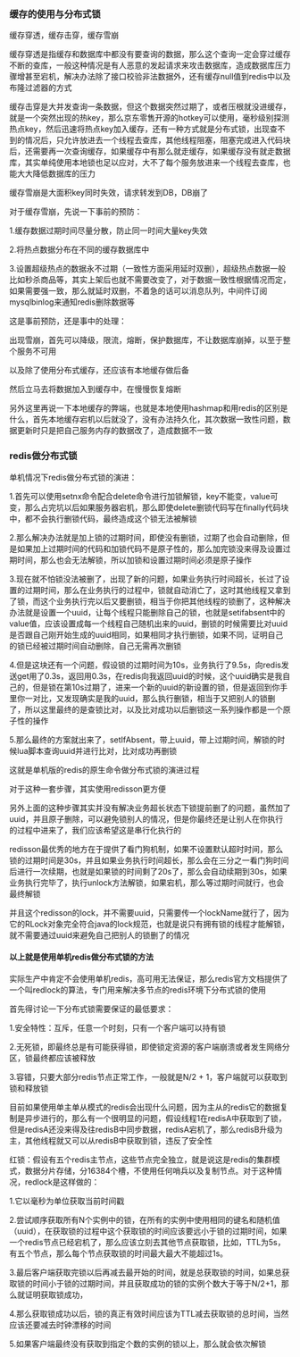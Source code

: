 ### 缓存的使用与分布式锁

缓存穿透，缓存击穿，缓存雪崩

缓存穿透是指缓存和数据库中都没有要查询的数据，那么这个查询一定会穿过缓存不断的查库，一般这种情况是有人恶意的发起请求来攻击数据库，造成数据库压力骤增甚至宕机，解决办法除了接口校验非法数据外，还有缓存null值到redis中以及布隆过滤器的方式

缓存击穿是大并发查询一条数据，但这个数据突然过期了，或者压根就没进缓存，就是一个突然出现的热key，那么京东零售开源的hotkey可以使用，毫秒级别探测热点key，然后迅速将热点key加入缓存，还有一种方式就是分布式锁，出现查不到的情况后，只允许放进去一个线程去查库，其他线程阻塞，阻塞完成进入代码块后，还需要再一次查询缓存，如果缓存中有那么就走缓存，如果缓存没有就走数据库，其实单纯使用本地锁也足以应对，大不了每个服务放进来一个线程去查库，也能大大降低数据库的压力

缓存雪崩是大面积key同时失效，请求转发到DB，DB崩了

对于缓存雪崩，先说一下事前的预防：

1.缓存数据过期时间尽量分散，防止同一时间大量key失效

2.将热点数据分布在不同的缓存数据库中

3.设置超级热点的数据永不过期（一致性方面采用延时双删），超级热点数据一般比如秒杀商品等，其实上架后也就不需要改变了，对于数据一致性根据情况而定，如果需要强一致，那么就延时双删，不着急的话可以消息队列，中间件订阅mysqlbinlog来通知redis删除数据等

这是事前预防，还是事中的处理：

出现雪崩，首先可以降级，限流，熔断，保护数据库，不让数据库崩掉，以至于整个服务不可用

以及除了使用分布式缓存，还应该有本地缓存做后备

然后立马去将数据加入到缓存中，在慢慢恢复熔断

另外这里再说一下本地缓存的弊端，也就是本地使用hashmap和用redis的区别是什么，首先本地缓存宕机以后就没了，没有办法持久化，其次数据一致性问题，数据更新时只是把自己服务内存的数据改了，造成数据不一致

### redis做分布式锁

单机情况下redis做分布式锁的演进：

1.首先可以使用setnx命令配合delete命令进行加锁解锁，key不能变，value可变，那么占完坑以后如果服务器宕机，那么即使delete删锁代码写在finally代码块中，都不会执行删锁代码，最终造成这个锁无法被解锁

2.那么解决办法就是加上锁的过期时间，即使没有删锁，过期了也会自动删除，但是如果加上过期时间的代码和加锁代码不是原子性的，那么加完锁没来得及设置过期时间，那么也会无法解锁，所以加锁和设置过期时间必须是原子操作

3.现在就不怕锁没法被删了，出现了新的问题，如果业务执行时间超长，长过了设置的过期时间，那么在业务执行的过程中，锁就自动消亡了，这时其他线程又拿到了锁，而这个业务执行完以后又要删锁，相当于你把其他线程的锁删了，这种解决办法就是设置一个uuid，让每个线程只能删除自己的锁，也就是setifabsent中的value值，应该设置成每一个线程自己随机出来的uuid，删锁的时候需要比对uuid是否跟自己刚开始生成的uuid相同，如果相同才执行删锁，如果不同，证明自己的锁已经被过期时间自动删除，自己无需再次删锁

4.但是这块还有一个问题，假设锁的过期时间为10s，业务执行了9.5s，向redis发送get用了0.3s，返回用0.3s，在redis向我返回uuid的时候，这个uuid确实是我自己的，但是锁在第10s过期了，进来一个新的uuid的新设置的锁，但是返回到你手里你一对比，又发现确实是我的uuid，那么执行删锁，相当于又把别人的锁删了，所以这里最终的是查锁比对，以及比对成功以后删锁这一系列操作都是一个原子性的操作

5.那么最终的方案就出来了，setIfAbsent，带上uuid，带上过期时间，解锁的时候lua脚本查询uuid并进行比对，比对成功再删锁

这就是单机版的redis的原生命令做分布式锁的演进过程

对于这种一套步骤，其实使用redisson更方便

另外上面的这种步骤其实并没有解决业务超长状态下锁提前删了的问题，虽然加了uuid，并且原子删除，可以避免锁别人的情况，但是你最终还是让别人在你执行的过程中进来了，我们应该希望这是串行化执行的

redisson最优秀的地方在于提供了看门狗机制，如果不设置默认超时时间，那么锁的过期时间是30s，并且如果业务执行时间超长，那么会在三分之一看门狗时间后进行一次续期，也就是如果锁的时间剩了20s了，那么会自动续期到30s，如果业务执行完毕了，执行unlock方法解锁，如果宕机，那么等过期时间就行，也会最终解锁

并且这个redisson的lock，并不需要uuid，只需要传一个lockName就行了，因为它的RLock对象完全符合java的lock规范，也就是说只有拥有锁的线程才能解锁，就不需要通过uuid来避免自己把别人的锁删了的情况

#### 以上就是使用单机redis做分布式锁的方法

实际生产中肯定不会使用单机redis，高可用无法保证，那么redis官方文档提供了一个叫redlock的算法，专门用来解决多节点的redis环境下分布式锁的使用

首先得讨论一下分布式锁需要保证的最低要求：

1.安全特性：互斥，任意一个时刻，只有一个客户端可以持有锁

2.无死锁，即最终总是有可能获得锁，即使锁定资源的客户端崩溃或者发生网络分区，锁最终都应该被释放

3.容错，只要大部分redis节点正常工作，一般就是N/2 + 1，客户端就可以获取到锁和释放锁

目前如果使用单主单从模式的redis会出现什么问题，因为主从的redis它的数据复制是异步进行的，那么有一个很明显的问题，假设线程1在redisA中获取到了锁，但是redisA还没来得及往redisB中同步数据，redisA宕机了，那么redisB升级为主，其他线程就又可以从redisB中获取到锁，违反了安全性

红锁：假设有五个redis主节点，这些节点完全独立，就是说这是redis的集群模式，数据分片存储，分16384个槽，不使用任何哨兵以及复制节点。对于这种情况，redlock是这样做的：

1.它以毫秒为单位获取当前时间戳

2.尝试顺序获取所有N个实例中的锁，在所有的实例中使用相同的键名和随机值（uuid），在获取锁的过程中这个获取锁的时间应该要远小于锁的过期时间，如果一个redis节点已经宕机了，那么应该立刻去其他节点获取锁，比如，TTL为5s，有五个节点，那么每个节点获取锁的时间最大最大不能超过1s。

3.最后客户端获取完锁以后再减去最开始的时间，就是总获取锁的时间，如果总获取锁的时间小于锁的过期时间，并且获取成功的锁的实例个数大于等于N/2+1，那么就证明获取锁成功，

4.那么获取锁成功以后，锁的真正有效时间应该为TTL减去获取锁的总时间，当然应该还要减去时钟漂移的时间

5.如果客户端最终没有获取到指定个数的实例的锁以上，那么就会依次解锁

